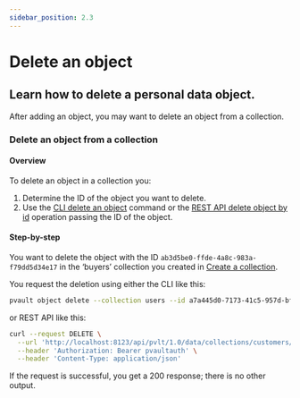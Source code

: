 ```yaml
---
sidebar_position: 2.3
---
```


# Delete an object

## Learn how to delete a personal data object.

After adding an object, you may want to delete an object from a collection.

### Delete an object from a collection

#### Overview

To delete an object in a collection you:

1. Determine the ID of the object you want to delete.
2. Use the [CLI delete an object](/cli/reference#delete-an-object) command or the [REST API delete object by id](/api/operations/delete-object-by-id) operation passing the ID of the object.

#### Step-by-step

You want to delete the object with the ID `ab3d5be0-ffde-4a8c-983a-f79dd5d34e17` in the ‘buyers’ collection you created in [Create a collection](../manage-collections-and-schemas/create-a-collection).

You request the deletion using either the CLI like this:

```bash
pvault object delete --collection users --id a7a445d0-7173-41c5-957d-bf83feadf32b
```

or REST API like this:

```bash
curl --request DELETE \
  --url 'http://localhost:8123/api/pvlt/1.0/data/collections/customers/objects?id=ab3d5be0-ffde-4a8c-983a-f79dd5d34e17&reason=AppFunctionality' \
  --header 'Authorization: Bearer pvaultauth' \
  --header 'Content-Type: application/json'
```

If the request is successful, you get a 200 response; there is no other output.
